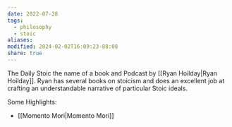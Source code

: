 ```yaml
---
date: 2022-07-28
tags:
  - philosophy
  - stoic
aliases: 
modified: 2024-02-02T16:09:23-08:00
share: true
---
```


The Daily Stoic the name of a book and Podcast by [[Ryan Hoilday|Ryan Hoilday]]. Ryan has several books on stoicism and does an excellent job at crafting an understandable narrative of particular Stoic ideals.

Some Highlights:
- [[Momento Mori|Momento Mori]]